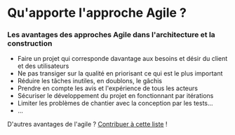 # Qu'apporte l'approche Agile ?

### Les avantages des approches Agile dans l'architecture et la construction 

* Faire un projet qui corresponde davantage aux besoins et désir du client et des utilisateurs
* Ne pas transiger sur la qualité en priorisant ce qui est le plus important 
* Réduire les tâches inutiles, en doublons, le gâchis
* Prendre en compte les avis et l'expérience de tous les acteurs 
* Sécuriser le développement du projet en fonctionnant par itérations 
* Limiter les problèmes de chantier avec la conception par les tests...
* ...

D'autres avantages de l'agile ? [Contribuer à cette liste](../communaute-agile-bim/contribuer.md) !

